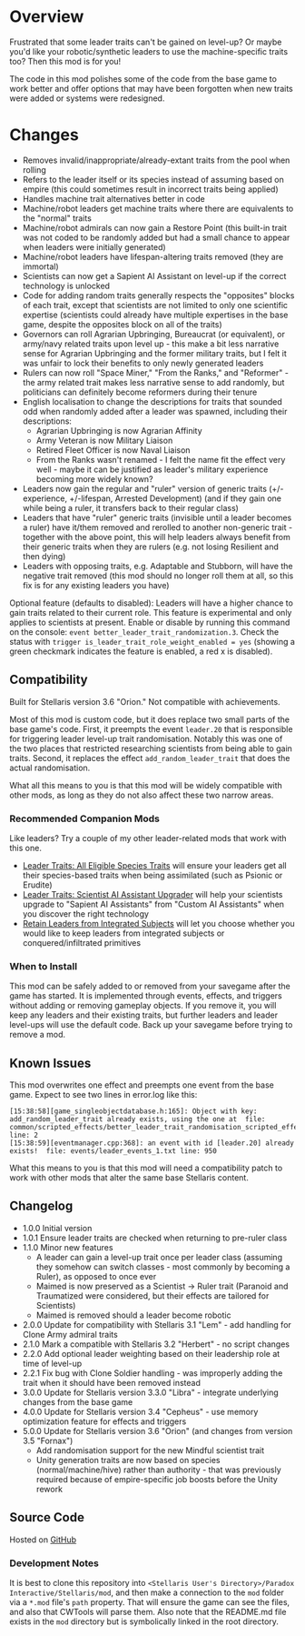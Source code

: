 # Overview

Frustrated that some leader traits can't be gained on level-up?  Or maybe you'd like your robotic/synthetic leaders to use the machine-specific traits too?  Then this mod is for you!

The code in this mod polishes some of the code from the base game to work better and offer options that may have been forgotten when new traits were added or systems were redesigned.

# Changes

* Removes invalid/inappropriate/already-extant traits from the pool when rolling
* Refers to the leader itself or its species instead of assuming based on empire (this could sometimes result in incorrect traits being applied)
* Handles machine trait alternatives better in code
* Machine/robot leaders get machine traits where there are equivalents to the "normal" traits
* Machine/robot admirals can now gain a Restore Point (this built-in trait was not coded to be randomly added but had a small chance to appear when leaders were initially generated)
* Machine/robot leaders have lifespan-altering traits removed (they are immortal)
* Scientists can now get a Sapient AI Assistant on level-up if the correct technology is unlocked
* Code for adding random traits generally respects the "opposites" blocks of each trait, except that scientists are not limited to only one scientific expertise (scientists could already have multiple expertises in the base game, despite the opposites block on all of the traits)
* Governors can roll Agrarian Upbringing, Bureaucrat (or equivalent), or army/navy related traits upon level up - this make a bit less narrative sense for Agrarian Upbringing and the former military traits, but I felt it was unfair to lock their benefits to only newly generated leaders
* Rulers can now roll "Space Miner," "From the Ranks," and "Reformer" - the army related trait makes less narrative sense to add randomly, but politicians can definitely become reformers during their tenure
* English localisation to change the descriptions for traits that sounded odd when randomly added after a leader was spawned, including their descriptions:
    * Agrarian Upbringing is now Agrarian Affinity
    * Army Veteran is now Military Liaison
    * Retired Fleet Officer is now Naval Liaison
    * From the Ranks wasn't renamed - I felt the name fit the effect very well - maybe it can be justified as leader's military experience becoming more widely known?
* Leaders now gain the regular and "ruler" version of generic traits (+/-experience, +/-lifespan, Arrested Development) (and if they gain one while being a ruler, it transfers back to their regular class)
* Leaders that have "ruler" generic traits (invisible until a leader becomes a ruler) have it/them removed and rerolled to another non-generic trait - together with the above point, this will help leaders always benefit from their generic traits when they are rulers (e.g. not losing Resilient and then dying)
* Leaders with opposing traits, e.g. Adaptable and Stubborn, will have the negative trait removed (this mod should no longer roll them at all, so this fix is for any existing leaders you have)

Optional feature (defaults to disabled): Leaders will have a higher chance to gain traits related to their current role.  This feature is experimental and only applies to scientists at present.  Enable or disable by running this command on the console: `event better_leader_trait_randomization.3`.  Check the status with `trigger is_leader_trait_role_weight_enabled = yes` (showing a green checkmark indicates the feature is enabled, a red x is disabled).

## Compatibility

Built for Stellaris version 3.6 "Orion."  Not compatible with achievements.

Most of this mod is custom code, but it does replace two small parts of the base game's code.  First, it preempts the event `leader.20` that is responsible for triggering leader level-up trait randomisation.  Notably this was one of the two places that restricted researching scientists from being able to gain traits.  Second, it replaces the effect `add_random_leader_trait` that does the actual randomisation.

What all this means to you is that this mod will be widely compatible with other mods, as long as they do not also affect these two narrow areas.

### Recommended Companion Mods

Like leaders?  Try a couple of my other leader-related mods that work with this one.

* [Leader Traits: All Eligible Species Traits](https://steamcommunity.com/sharedfiles/filedetails/?id=2499031295) will ensure your leaders get all their species-based traits when being assimilated (such as Psionic or Erudite)
* [Leader Traits: Scientist AI Assistant Upgrader](https://steamcommunity.com/sharedfiles/filedetails/?id=2498166286) will help your scientists upgrade to "Sapient AI Assistants" from "Custom AI Assistants" when you discover the right technology
* [Retain Leaders from Integrated Subjects](https://steamcommunity.com/sharedfiles/filedetails/?id=2553818684) will let you choose whether you would like to keep leaders from integrated subjects or conquered/infiltrated primitives

### When to Install

This mod can be safely added to or removed from your savegame after the game has started. It is implemented through events, effects, and triggers without adding or removing gameplay objects. If you remove it, you will keep any leaders and their existing traits, but further leaders and leader level-ups will use the default code. Back up your savegame before trying to remove a mod.

## Known Issues

This mod overwrites one effect and preempts one event from the base game.  Expect to see two lines in error.log like this:

```
[15:38:58][game_singleobjectdatabase.h:165]: Object with key: add_random_leader_trait already exists, using the one at  file: common/scripted_effects/better_leader_trait_randomisation_scripted_effect_overrides.txt line: 2
[15:38:59][eventmanager.cpp:368]: an event with id [leader.20] already exists!  file: events/leader_events_1.txt line: 950
```

What this means to you is that this mod will need a compatibility patch to work with other mods that alter the same base Stellaris content.

## Changelog

* 1.0.0 Initial version
* 1.0.1 Ensure leader traits are checked when returning to pre-ruler class
* 1.1.0 Minor new features
    * A leader can gain a level-up trait once per leader class (assuming they somehow can switch classes - most commonly by becoming a Ruler), as opposed to once ever
    * Maimed is now preserved as a Scientist -> Ruler trait (Paranoid and Traumatized were considered, but their effects are tailored for Scientists)
    * Maimed is removed should a leader become robotic
* 2.0.0 Update for compatibility with Stellaris 3.1 "Lem" - add handling for Clone Army admiral traits
* 2.1.0 Mark a compatible with Stellaris 3.2 "Herbert" - no script changes
* 2.2.0 Add optional leader weighting based on their leadership role at time of level-up
* 2.2.1 Fix bug with Clone Soldier handling - was improperly adding the trait when it should have been removed instead
* 3.0.0 Update for Stellaris version 3.3.0 "Libra" - integrate underlying changes from the base game
* 4.0.0 Update for Stellaris version 3.4 "Cepheus" - use memory optimization feature for effects and triggers
* 5.0.0 Update for Stellaris version 3.6 "Orion" (and changes from version 3.5 "Fornax")
    * Add randomisation support for the new Mindful scientist trait
    * Unity generation traits are now based on species (normal/machine/hive) rather than authority - that was previously required because of empire-specific job boosts before the Unity rework

## Source Code

Hosted on [GitHub](https://github.com/corsairmarks/leader_trait_randomisation_enhancement)

### Development Notes

It is best to clone this repository into `<Stellaris User's Directory>/Paradox Interactive/Stellaris/mod`, and then make a connection to the `mod` folder via a `*.mod` file's `path` property.  That will ensure the game can see the files, and also that CWTools will parse them.  Also note that the README.md file exists in the `mod` directory but is symbolically linked in the root directory.